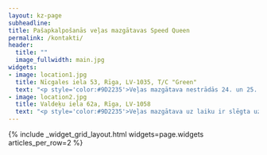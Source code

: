 ```yaml
---
layout: kz-page
subheadline:
title: Pašapkalpošanās veļas mazgātavas Speed Queen
permalink: /kontakti/
header:
  title: ""
  image_fullwidth: main.jpg
widgets:
- image: location1.jpg
  title: Nīcgales iela 53, Rīga, LV-1035, T/C "Green"
  text: "<p style='color:#9D2235'>Veļas mazgātava nestrādās 24. un 25. decembrī, un 01. janvārī.</p>Strādājam bez brīvdienām 11:00-20:00<br/>Tālrunis: +371 2014 2860"
- image: location2.jpg
  title: Valdeķu iela 62a, Rīga, LV-1058
  text: "<p style='color:#9D2235'>Veļas mazgātava uz laiku ir slēgta uz rekonstrukciju. Informatīvais tālrunis: +371 29266564.</p>Strādājam 11:00-18:00, <b>izņemot trešdienas</b><br/>Tālrunis: +371 2233 7337"
---
```


{% include _widget_grid_layout.html widgets=page.widgets articles_per_row=2 %}

